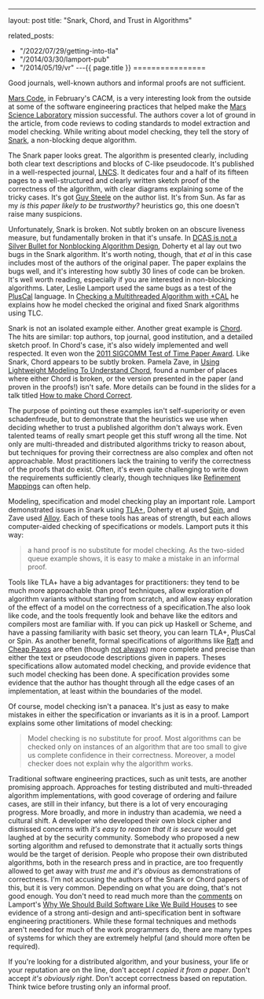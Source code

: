 ---
layout: post
title: "Snark, Chord, and Trust in Algorithms"


related_posts:
  - "/2022/07/29/getting-into-tla"
  - "/2014/03/30/lamport-pub"
  - "/2014/05/19/vr"
---{{ page.title }}
================

<p class="meta">Good journals, well-known authors and informal proofs are not sufficient.</p>

[Mars Code](http://cacm.acm.org/magazines/2014/2/171689-mars-code/fulltext), in February's CACM, is a very interesting look from the outside at some of the software engineering practices that helped make the [Mars Science Laboratory](http://mars.jpl.nasa.gov/msl/) mission successful. The authors cover a lot of ground in the article, from code reviews to coding standards to model extraction and model checking. While writing about model checking, they tell the story of [Snark](http://people.csail.mit.edu/shanir/publications/evenbetterDCAS2001.pdf), a non-blocking deque algorithm.

The Snark paper looks great. The algorithm is presented clearly, including both clear text descriptions and blocks of C-like pseudocode. It's published in a well-respected journal, [LNCS](http://www.springer.com/computer/lncs?SGWID=0-164-0-0-0). It dedicates four and a half of its fifteen pages to a well-structured and clearly written sketch proof of the correctness of the algorithm, with clear diagrams explaining some of the tricky cases. It's got [Guy Steele](http://en.wikipedia.org/wiki/Guy_L._Steele,_Jr.) on the author list. It's from Sun. As far as my *is this paper likely to be trustworthy?* heuristics go, this one doesn't raise many suspicions.

Unfortunately, Snark is broken. Not subtly broken on an obscure liveness measure, but fundamentally broken in that it's unsafe. In [DCAS is not a Silver Bullet for Nonblocking Algorithm Design](http://www.cs.tau.ac.il/~shanir/nir-pubs-web/Papers/DCAS.pdf), Doherty et al lay out two bugs in the Snark algorithm. It's worth noting, though, that *et al* in this case includes most of the authors of the original paper. The paper explains the bugs well, and it's interesting how subtly 30 lines of code can be broken. It's well worth reading, especially if you are interested in non-blocking algorithms. Later, Leslie Lamport used the same bugs as a test of the [PlusCal](http://research.microsoft.com/en-us/um/people/lamport/tla/pluscal.html) language. In [Checking a Multithreaded Algorithm with +CAL](http://research.microsoft.com/pubs/64627/dcas.pdf) he explains how he model checked the original and fixed Snark algorithms using TLC.

Snark is not an isolated example either. Another great example is [Chord](http://pdos.csail.mit.edu/papers/chord:sigcomm01/chord_sigcomm.pdf). The hits are similar: top authors, top journal, good institution, and a detailed sketch proof. In Chord's case, it's also widely implemented and well respected. It even won the [2011 SIGCOMM Test of Time Paper Award](http://www.sigcomm.org/awards/test-of-time-paper-award). Like Snark, Chord appears to be subtly broken. Pamela Zave, in [Using Lightweight Modeling To Understand Chord](http://public.research.att.com/~pamela/chord-ccr.pdf), found a number of places where either Chord is broken, or the version presented in the paper (and proven in the proofs!) isn't safe. More details can be found in the slides for a talk titled [How to make Chord Correct](http://www.cs.cornell.edu/conferences/formalnetworks/pamela-slides-i.pdf).

The purpose of pointing out these examples isn't self-superiority or even schadenfreude, but to demonstrate that the heuristics we use when deciding whether to trust a published algorithm don't always work. Even talented teams of really smart people get this stuff wrong all the time. Not only are multi-threaded and distributed algorithms tricky to reason about, but techniques for proving their correctness are also complex and often not approachable. Most practitioners lack the training to verify the correctness of the proofs that do exist. Often, it's even quite challenging to write down the requirements sufficiently clearly, though techniques like [Refinement Mappings](http://wiki.epfl.ch/edicpublic/documents/Candidacy%20exam/refinement%20mappings.pdf) can often help.

Modeling, specification and model checking play an important role. Lamport demonstrated issues in Snark using [TLA+](http://research.microsoft.com/en-us/um/people/lamport/tla/tla.html), Doherty et al used [Spin](http://spinroot.com/spin/whatispin.html), and Zave used [Alloy](http://alloy.mit.edu/alloy/). Each of these tools has areas of strength, but each allows computer-aided checking of specifications or models. Lamport puts it this way:

> a hand proof is no substitute for model checking. As the two-sided queue example shows, it is easy to make a mistake in an informal proof.

Tools like TLA+ have a big advantages for practitioners: they tend to be much more approachable than proof techniques, allow exploration of algorithm variants without starting from scratch, and allow easy exploration of the effect of a model on the correctness of a specification.The also look like code, and the tools frequently look and behave like the editors and compilers most are familiar with. If you can pick up Haskell or Scheme, and have a passing familiarity with basic set theory, you can learn TLA+, PlusCal or Spin. As another benefit, formal specifications of algorithms like [Raft](https://ramcloud.stanford.edu/~ongaro/raft.tla) and [Cheap Paxos](http://research.microsoft.com/pubs/64634/web-dsn-submission.pdf) are often (though [not always](https://groups.google.com/forum/#!topic/raft-dev/yu-wOUx-gnA)) more complete and precise than either the text or pseudocode descriptions given in papers. Theses specifications allow automated model checking, and provide evidence that such model checking has been done. A specification provides some evidence that the author has thought through all the edge cases of an implementation, at least within the boundaries of the model.

Of course, model checking isn't a panacea. It's just as easy to make mistakes in either the specification or invariants as it is in a proof. Lamport explains some other limitations of model checking:

> Model checking is no substitute for proof. Most algorithms can be checked only on instances of an algorithm that are too small to give us complete confidence in their correctness. Moreover, a model checker does not explain why the algorithm works.

Traditional software engineering practices, such as unit tests, are another promising approach. Approaches for testing distributed and multi-threaded algorithm implementations, with good coverage of ordering and failure cases, are still in their infancy, but there is a lot of very encouraging progress. More broadly, and more in industry than academia, we need a cultural shift. A developer who developed their own block cipher and dismissed concerns with *it's easy to reason that it is secure* would get laughed at by the security community. Somebody who proposed a new sorting algorithm and refused to demonstrate that it actually sorts things would be the target of derision. People who propose their own distributed algorithms, both in the research press and in practice, are too frequently allowed to get away with *trust me* and *it's obvious* as demonstrations of correctness. I'm not accusing the authors of the Snark or Chord papers of this, but it is very common. Depending on what you are doing, that's not good enough. You don't need to read much more than the [comments](http://www.wired.com/opinion/2013/01/code-bugs-programming-why-we-need-specs/#disqus_thread) on Lamport's [Why We Should Build Software Like We Build Houses](http://www.wired.com/opinion/2013/01/code-bugs-programming-why-we-need-specs/) to see evidence of a strong anti-design and anti-specification bent in software engineering practitioners. While these formal techniques and methods aren't needed for much of the work programmers do, there are many types of systems for which they are extremely helpful (and should more often be required).

If you're looking for a distributed algorithm, and your business, your life or your reputation are on the line, don't accept *I copied it from a paper*. Don't accept *it's obviously right*. Don't accept correctness based on reputation. Think twice before trusting only an informal proof.